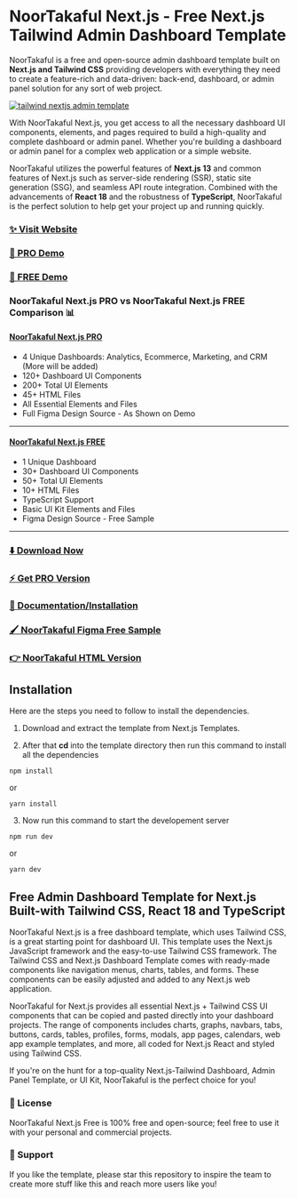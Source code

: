 # NoorTakaful Next.js - Free Next.js Tailwind Admin Dashboard Template

NoorTakaful is a free and open-source admin dashboard template built on **Next.js and Tailwind CSS** providing developers with everything they need to create a feature-rich and data-driven: back-end, dashboard, or admin panel solution for any sort of web project.

[![tailwind nextjs admin template](https://github.com/NoorTakaful/free-nextjs-admin-dashboard/blob/main/noortakaful-nextjs.jpg)](https://nextjs-demo.noortakaful.com/)

With NoorTakaful Next.js, you get access to all the necessary dashboard UI components, elements, and pages required to build a high-quality and complete dashboard or admin panel. Whether you're building a dashboard or admin panel for a complex web application or a simple website. 

NoorTakaful utilizes the powerful features of **Next.js 13** and common features of Next.js such as server-side rendering (SSR), static site generation (SSG), and seamless API route integration. Combined with the advancements of **React 18** and the robustness of **TypeScript**, NoorTakaful is the perfect solution to help get your project up and running quickly.

### [✨ Visit Website](https://noortakaful.com/)
### [🚀 PRO Demo](https://nextjs-demo.noortakaful.com/)
### [🚀 FREE Demo](https://nextjs-free-demo.noortakaful.com/)

### NoorTakaful Next.js PRO vs NoorTakaful Next.js FREE Comparison 📊

#### [NoorTakaful Next.js PRO](https://nextjs-demo.noortakaful.com/)
- 4 Unique Dashboards: Analytics, Ecommerce, Marketing, and CRM (More will be added)
- 120+ Dashboard UI Components
- 200+ Total UI Elements
- 45+ HTML Files
- All Essential Elements and Files
- Full Figma Design Source - As Shown on Demo
___

#### [NoorTakaful Next.js FREE](https://free-nextjs-demo.noortakaful.com/)
- 1 Unique Dashboard
- 30+ Dashboard UI Components
- 50+ Total UI Elements 
- 10+ HTML Files
- TypeScript Support
- Basic UI Kit Elements and Files
- Figma Design Source - Free Sample
___

### [⬇️ Download Now](https://noortakaful.com/download)

### [⚡ Get PRO Version](https://noortakaful.com/pricing)

### [📄 Documentation/Installation](https://noortakaful.com/docs)

### [🖌️ NoorTakaful Figma Free Sample](https://www.figma.com/community/file/1214477970819985778)

### [👉 NoorTakaful HTML Version](https://github.com/NoorTakaful/noortakaful-free-tailwind-dashboard-template)


## Installation

Here are the steps you need to follow to install the dependencies.

1. Download and extract the template from Next.js Templates.

2. After that **cd** into the template directory then run this command to install all the dependencies

```
npm install
```
or

```
yarn install
```

3. Now run this command to start the developement server

```
npm run dev
```

or 

```
yarn dev
```


## Free Admin Dashboard Template for Next.js Built-with Tailwind CSS, React 18 and TypeScript
NoorTakaful Next.js is a free dashboard template, which uses Tailwind CSS, is a great starting point for dashboard UI. This template uses the Next.js JavaScript framework and the easy-to-use Tailwind CSS framework. The Tailwind CSS and Next.js Dashboard Template comes with ready-made components like navigation menus, charts, tables, and forms. These components can be easily adjusted and added to any Next.js web application.

NoorTakaful for Next.js provides all essential Next.js + Tailwind CSS UI components that can be copied and pasted directly into your dashboard projects. The range of components includes charts, graphs, navbars, tabs, buttons, cards, tables, profiles, forms, modals, app pages, calendars, web app example templates, and more, all coded for Next.js React and styled using Tailwind CSS.

If you're on the hunt for a top-quality Next.js-Tailwind Dashboard, Admin Panel Template, or UI Kit, NoorTakaful is the perfect choice for you!

### 📄 License
NoorTakaful Next.js Free is 100% free and open-source; feel free to use it with your personal and commercial projects.

### 💜 Support
If you like the template, please star this repository to inspire the team to create more stuff like this and reach more users like you!
